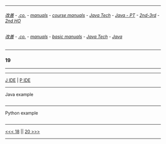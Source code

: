 
---

###### [改善](https://github.com/ttltrk/0C/blob/master/README.MD) - [.co.](https://github.com/ttltrk/PRG/blob/master/CODING.MD) - [manuals](https://github.com/ttltrk/PRG/blob/master/MAN.MD) - [course manuals](https://github.com/ttltrk/PRG/blob/master/COUR_MAN.MD) - [Java Tech](https://github.com/ttltrk/PRG/blob/master/JAVA/DOC/CM/JT.MD) - [Java - PT](https://github.com/ttltrk/PRG/blob/master/JAVA/DOC/BJM/TOMI/JJ.MD) - [2nd-3rd](https://github.com/ttltrk/PRG/blob/master/JAVA/DOC/BJM/TOMI/02/2nd.MD) - [2nd HO](https://github.com/ttltrk/PRG/blob/master/JAVA/DOC/BJM/TOMI/02/HO.MD)

###### [改善](https://github.com/ttltrk/0C/blob/master/README.MD) - [.co.](https://github.com/ttltrk/PRG/blob/master/CODING.MD) - [manuals](https://github.com/ttltrk/PRG/blob/master/MAN.MD) - [basic manuals](https://github.com/ttltrk/PRG/blob/master/MANUALS.MD) - [Java Tech](https://github.com/ttltrk/PRG/blob/master/JAVA/DOC/JT/JT.MD) - [Java](https://github.com/ttltrk/PRG/blob/master/JAVA/DOC/OJM/OJM.MD)

---

### 19

---

---

[J IDE](https://www.tutorialspoint.com/compile_java_online.php) | 
[P IDE](https://repl.it/@ttltrknet/UnhealthySpryDeadcode)

---

Java example

```java

```

---

Python example

```python

```

---

[<<< 18](https://github.com/ttltrk/PRG/blob/master/JAVA/DOC/BJM/TOMI/02/18/18.MD) ||
[20 >>>](https://github.com/ttltrk/PRG/blob/master/JAVA/DOC/BJM/TOMI/02/20/20.MD)

---
